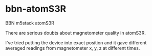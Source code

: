 # bbn-atomS3R
BBN m5stack atomS3R

There are serious doubts about magnetometer quality in atomS3R.

I've tried putting the device into exact position and it gave different averaged readings 
from magnetometer x, y, z at different times.


